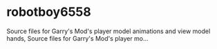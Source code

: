 # robotboy6558
Source files for Garry's Mod's player model animations and view model hands, Source files for Garry's Mod's player mo…
